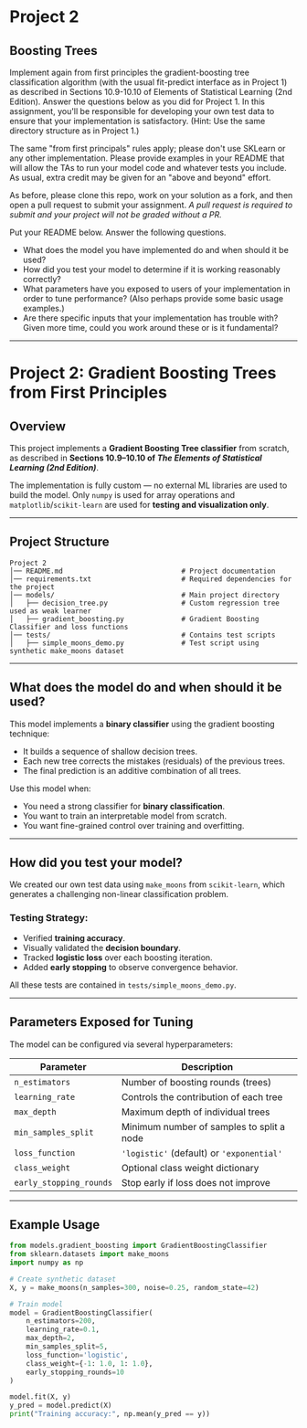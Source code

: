 # Project 2

## Boosting Trees

Implement again from first principles the gradient-boosting tree classification algorithm (with the usual fit-predict interface as in Project 1) as described in Sections 10.9-10.10 of Elements of Statistical Learning (2nd Edition). Answer the questions below as you did for Project 1. In this assignment, you'll be responsible for developing your own test data to ensure that your implementation is satisfactory. (Hint: Use the same directory structure as in Project 1.)

The same "from first principals" rules apply; please don't use SKLearn or any other implementation. Please provide examples in your README that will allow the TAs to run your model code and whatever tests you include. As usual, extra credit may be given for an "above and beyond" effort.

As before, please clone this repo, work on your solution as a fork, and then open a pull request to submit your assignment. *A pull request is required to submit and your project will not be graded without a PR.*

Put your README below. Answer the following questions.

* What does the model you have implemented do and when should it be used?
* How did you test your model to determine if it is working reasonably correctly?
* What parameters have you exposed to users of your implementation in order to tune performance? (Also perhaps provide some basic usage examples.)
* Are there specific inputs that your implementation has trouble with? Given more time, could you work around these or is it fundamental?



----------------------------------------------------------------------------

# Project 2: Gradient Boosting Trees from First Principles

## Overview

This project implements a **Gradient Boosting Tree classifier** from scratch, as described in **Sections 10.9–10.10 of _The Elements of Statistical Learning (2nd Edition)_**. 

The implementation is fully custom — no external ML libraries are used to build the model. Only `numpy` is used for array operations and `matplotlib`/`scikit-learn` are used for **testing and visualization only**.

---

## Project Structure

```plaintext
Project 2
│── README.md                             # Project documentation
│── requirements.txt                      # Required dependencies for the project
│── models/                               # Main project directory
│   ├── decision_tree.py                  # Custom regression tree used as weak learner
│   ├── gradient_boosting.py              # Gradient Boosting Classifier and loss functions
│── tests/                                # Contains test scripts
│   ├── simple_moons_demo.py              # Test script using synthetic make_moons dataset
```


---

## What does the model do and when should it be used?

This model implements a **binary classifier** using the gradient boosting technique:
- It builds a sequence of shallow decision trees.
- Each new tree corrects the mistakes (residuals) of the previous trees.
- The final prediction is an additive combination of all trees.

Use this model when:
- You need a strong classifier for **binary classification**.
- You want to train an interpretable model from scratch.
- You want fine-grained control over training and overfitting.

---

## How did you test your model?

We created our own test data using `make_moons` from `scikit-learn`, which generates a challenging non-linear classification problem.

### Testing Strategy:
- Verified **training accuracy**.
- Visually validated the **decision boundary**.
- Tracked **logistic loss** over each boosting iteration.
- Added **early stopping** to observe convergence behavior.

All these tests are contained in `tests/simple_moons_demo.py`.

---

## Parameters Exposed for Tuning

The model can be configured via several hyperparameters:

| Parameter               | Description |
|------------------------|-------------|
| `n_estimators`         | Number of boosting rounds (trees) |
| `learning_rate`        | Controls the contribution of each tree |
| `max_depth`            | Maximum depth of individual trees |
| `min_samples_split`    | Minimum number of samples to split a node |
| `loss_function`        | `'logistic'` (default) or `'exponential'` |
| `class_weight`         | Optional class weight dictionary |
| `early_stopping_rounds` | Stop early if loss does not improve |

---

## Example Usage

```python
from models.gradient_boosting import GradientBoostingClassifier
from sklearn.datasets import make_moons
import numpy as np

# Create synthetic dataset
X, y = make_moons(n_samples=300, noise=0.25, random_state=42)

# Train model
model = GradientBoostingClassifier(
    n_estimators=200,
    learning_rate=0.1,
    max_depth=2,
    min_samples_split=5,
    loss_function='logistic',
    class_weight={-1: 1.0, 1: 1.0},
    early_stopping_rounds=10
)

model.fit(X, y)
y_pred = model.predict(X)
print("Training accuracy:", np.mean(y_pred == y))
```
